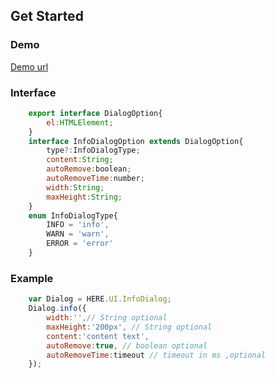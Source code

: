## Get Started
### Demo

[Demo url](https://kouyjes.github.io/h-dialog/example/index.html)

### Interface
```javascript
    export interface DialogOption{
        el:HTMLElement;
    }
    interface InfoDialogOption extends DialogOption{
        type?:InfoDialogType;
        content:String;
        autoRemove:boolean;
        autoRemoveTime:number;
        width:String;
        maxHeight:String;
    }
    enum InfoDialogType{
        INFO = 'info',
        WARN = 'warn',
        ERROR = 'error'
    }
```
### Example
```javascript
    var Dialog = HERE.UI.InfoDialog;
    Dialog.info({
        width:'',// String optional
        maxHeight:'200px', // String optional
        content:'content text',
        autoRemove:true, // boolean optional
        autoRemoveTime:timeout // timeout in ms ,optional
    });
```